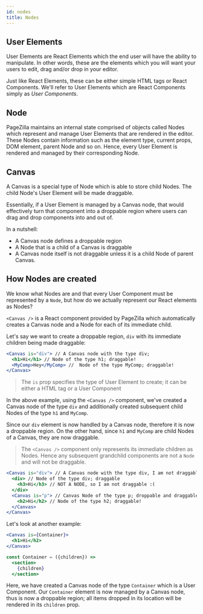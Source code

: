 ```yaml
---
id: nodes
title: Nodes
---
```


## User Elements
User Elements are React Elements which the end user will have the ability to manipulate. In other words, these are the elements which you will want your users to edit, drag and/or drop in your editor.  

Just like React Elements, these can be either simple HTML tags or React Components. We'll refer to User Elements which are React Components simply as *User Components*.


## Node
PageZilla maintains an internal state comprised of objects called Nodes which represent and manage User Elements that are rendered in the editor. These Nodes contain information such as the element type, current props, DOM element, parent Node and so on. Hence, every User Element is rendered and managed by their corresponding Node.

## Canvas
A Canvas is a special type of Node which is able to store child Nodes. The child Node's User Element will be made draggable.

Essentially, if a User Element is managed by a Canvas node, that would effectively turn that component into a droppable region where users can drag and drop components into and out of.


In a nutshell:
- A Canvas node defines a droppable region
- A Node that is a child of a Canvas is draggable
- A Canvas node itself is not draggable unless it is a child Node of parent Canvas. 


## How Nodes are created
We know what Nodes are and that every User Component must be represented by a `Node`, but how do we actually represent our React elements as Nodes? 

`<Canvas />` is a React component provided by PageZilla which automatically creates a Canvas node and a Node for each of its immediate child. 

Let's say we want to create a droppable region, `div` with its immediate children being made draggable:
```jsx
<Canvas is="div"> // A Canvas node with the type div;
  <h1>Hi</h1> // Node of the type h1; draggable! 
  <MyComp>Hey</MyComp> //  Node of the type MyComp; draggable! 
</Canvas>
```
> The `is` prop specifies the type of User Element to create; it can be either a HTML tag or a User Component

In the above example, using the `<Canvas />` component, we've created a Canvas node of the type `div` and additionally created subsequent child Nodes of the type `h1` and `MyComp`. 

Since our `div` element is now handled by a Canvas node, therefore it is now a droppable region. On the other hand, since `h1` and `MyComp` are child Nodes of a Canvas, they are now draggable. 

> The `<Canvas />` component only represents its immediate children as Nodes. Hence any subsequent grandchild components are not a `Node` and will not be draggable.

```jsx
<Canvas is="div"> // A Canvas node with the type div, I am not draggable btw.
  <div> // Node of the type div; draggable
    <h3>Hi</h3> // NOT A NODE, so I am not draggable :(
  </div>
  <Canvas is="p"> // Canvas Node of the type p; droppable and draggable!
    <h2>Hi</h2> // Node of the type h2; draggable! 
  </Canvas>
</Canvas>
```

Let's look at another example:
```jsx {2,7}
<Canvas is={Container}>
  <h1>Hi</h2>
</Canvas>

const Container = ({children}) => 
  <section>
    {children}
  </section>
```
Here, we have created a Canvas node of the type `Container` which is a User Component. Our `Container` element is now managed by a Canvas node, thus is now a droppable region; all items dropped in its location will be rendered in its `children` prop.
